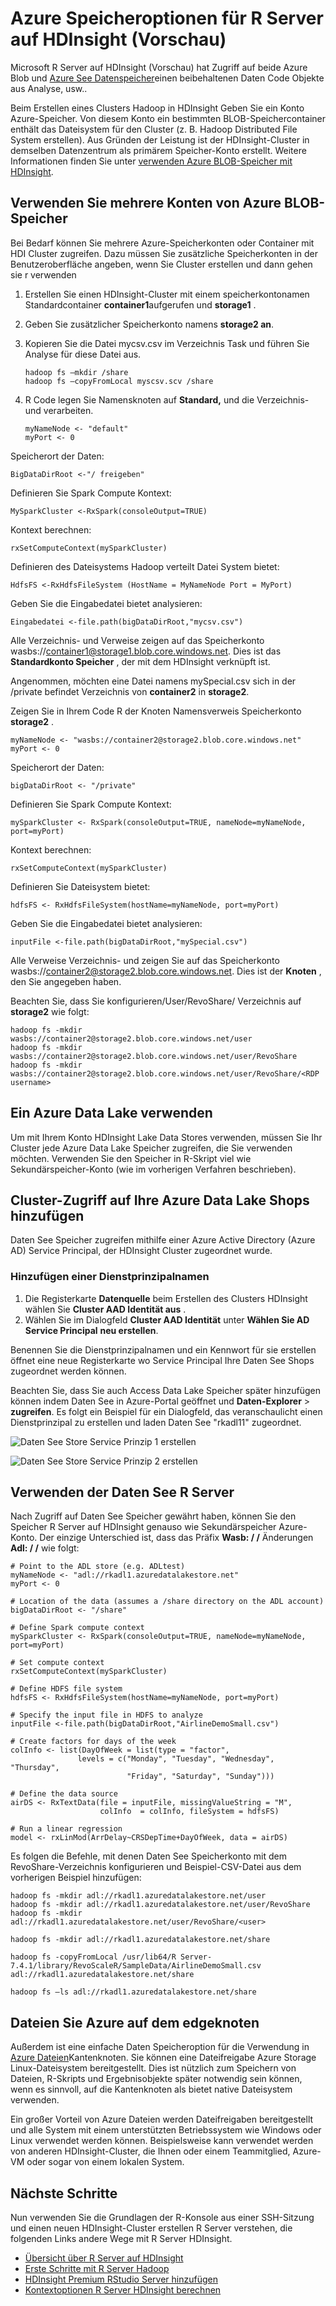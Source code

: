 
<properties
   pageTitle="Azure Speicheroptionen für R Server auf HDInsight (Vorschau) | Microsoft Azure"
   description="Informationen Sie über die verschiedenen Optionen für Benutzer mit R-Server auf HDInsight (Vorschau)"
   services="HDInsight"
   documentationCenter=""
   authors="jeffstokes72"
   manager="jhubbard"
   editor="cgronlun"
/>

<tags
   ms.service="HDInsight"
   ms.devlang="R"
   ms.topic="article"
   ms.tgt_pltfrm="na"
   ms.workload="data-services"
   ms.date="09/01/2016"
   ms.author="jeffstok"
/>

# <a name="azure-storage-options-for-r-server-on-hdinsight-preview"></a>Azure Speicheroptionen für R Server auf HDInsight (Vorschau)

Microsoft R Server auf HDInsight (Vorschau) hat Zugriff auf beide Azure Blob und [Azure See Datenspeicher](https://azure.microsoft.com/services/data-lake-store/)einen beibehaltenen Daten Code Objekte aus Analyse, usw..

Beim Erstellen eines Clusters Hadoop in HDInsight Geben Sie ein Konto Azure-Speicher. Von diesem Konto ein bestimmten BLOB-Speichercontainer enthält das Dateisystem für den Cluster (z. B. Hadoop Distributed File System erstellen). Aus Gründen der Leistung ist der HDInsight-Cluster in demselben Datenzentrum als primärem Speicher-Konto erstellt. Weitere Informationen finden Sie unter [verwenden Azure BLOB-Speicher mit HDInsight](hdinsight-hadoop-use-blob-storage.md "mit Azure BLOB-Speicher mit HDInsight").   


## <a name="use-multiple-azure-blob-storage-accounts"></a>Verwenden Sie mehrere Konten von Azure BLOB-Speicher

Bei Bedarf können Sie mehrere Azure-Speicherkonten oder Container mit HDI Cluster zugreifen. Dazu müssen Sie zusätzliche Speicherkonten in der Benutzeroberfläche angeben, wenn Sie Cluster erstellen und dann gehen sie r verwenden  

1.  Erstellen Sie einen HDInsight-Cluster mit einem speicherkontonamen Standardcontainer **container1**aufgerufen und **storage1** .
2. Geben Sie zusätzlicher Speicherkonto namens **storage2 an**.  
3. Kopieren Sie die Datei mycsv.csv im Verzeichnis Task und führen Sie Analyse für diese Datei aus.  

    ````
    hadoop fs –mkdir /share
    hadoop fs –copyFromLocal myscsv.scv /share  
    ````

3.  R Code legen Sie Namensknoten auf **Standard,** und die Verzeichnis- und verarbeiten.  

    ````
    myNameNode <- "default"
    myPort <- 0
    ````

  Speicherort der Daten:  

    BigDataDirRoot <-"/ freigeben"  

  Definieren Sie Spark Compute Kontext:

    MySparkCluster <-RxSpark(consoleOutput=TRUE)

  Kontext berechnen:

    rxSetComputeContext(mySparkCluster)

  Definieren des Dateisystems Hadoop verteilt Datei System bietet:

    HdfsFS <-RxHdfsFileSystem (HostName = MyNameNode Port = MyPort)

  Geben Sie die Eingabedatei bietet analysieren:

    Eingabedatei <-file.path(bigDataDirRoot,"mycsv.csv")

Alle Verzeichnis- und Verweise zeigen auf das Speicherkonto wasbs://container1@storage1.blob.core.windows.net. Dies ist das **Standardkonto Speicher** , der mit dem HDInsight verknüpft ist.

Angenommen, möchten eine Datei namens mySpecial.csv sich in der /private befindet Verzeichnis von **container2** in **storage2**.

Zeigen Sie in Ihrem Code R der Knoten Namensverweis Speicherkonto **storage2** .

    myNameNode <- "wasbs://container2@storage2.blob.core.windows.net"
    myPort <- 0

  Speicherort der Daten:

    bigDataDirRoot <- "/private"

  Definieren Sie Spark Compute Kontext:

    mySparkCluster <- RxSpark(consoleOutput=TRUE, nameNode=myNameNode, port=myPort)

  Kontext berechnen:

    rxSetComputeContext(mySparkCluster)

  Definieren Sie Dateisystem bietet:

    hdfsFS <- RxHdfsFileSystem(hostName=myNameNode, port=myPort)

  Geben Sie die Eingabedatei bietet analysieren:

    inputFile <-file.path(bigDataDirRoot,"mySpecial.csv")

Alle Verweise Verzeichnis- und zeigen Sie auf das Speicherkonto wasbs://container2@storage2.blob.core.windows.net. Dies ist der **Knoten** , den Sie angegeben haben.

Beachten Sie, dass Sie konfigurieren/User/RevoShare/<SSH username> Verzeichnis auf **storage2** wie folgt:

    hadoop fs -mkdir wasbs://container2@storage2.blob.core.windows.net/user
    hadoop fs -mkdir wasbs://container2@storage2.blob.core.windows.net/user/RevoShare
    hadoop fs -mkdir wasbs://container2@storage2.blob.core.windows.net/user/RevoShare/<RDP username>

## <a name="use-an-azure-data-lake-store"></a>Ein Azure Data Lake verwenden

Um mit Ihrem Konto HDInsight Lake Data Stores verwenden, müssen Sie Ihr Cluster jede Azure Data Lake Speicher zugreifen, die Sie verwenden möchten. Verwenden Sie den Speicher in R-Skript viel wie Sekundärspeicher-Konto (wie im vorherigen Verfahren beschrieben).

## <a name="add-cluster-access-to-your-azure-data-lake-stores"></a>Cluster-Zugriff auf Ihre Azure Data Lake Shops hinzufügen

Daten See Speicher zugreifen mithilfe einer Azure Active Directory (Azure AD) Service Principal, der HDInsight Cluster zugeordnet wurde.

### <a name="to-add-a-service-principal"></a>Hinzufügen einer Dienstprinzipalnamen
1. Die Registerkarte **Datenquelle** beim Erstellen des Clusters HDInsight wählen Sie **Cluster AAD Identität aus** .
2. Wählen Sie im Dialogfeld **Cluster AAD Identität** unter **Wählen Sie AD Service Principal** **neu erstellen**.

Benennen Sie die Dienstprinzipalnamen und ein Kennwort für sie erstellen öffnet eine neue Registerkarte wo Service Principal Ihre Daten See Shops zugeordnet werden können.

Beachten Sie, dass Sie auch Access Data Lake Speicher später hinzufügen können indem Daten See in Azure-Portal geöffnet und **Daten-Explorer** > **zugreifen**.  Es folgt ein Beispiel für ein Dialogfeld, das veranschaulicht einen Dienstprinzipal zu erstellen und laden Daten See "rkadl11" zugeordnet.

![Daten See Store Service Prinzip 1 erstellen](./media/hdinsight-hadoop-r-server-storage/hdinsight-hadoop-r-server-storage-adls-sp1.png)


![Daten See Store Service Prinzip 2 erstellen](./media/hdinsight-hadoop-r-server-storage/hdinsight-hadoop-r-server-storage-adls-sp2.png)

## <a name="use-the-data-lake-store-with-r-server"></a>Verwenden der Daten See R Server
Nach Zugriff auf Daten See Speicher gewährt haben, können Sie den Speicher R Server auf HDInsight genauso wie Sekundärspeicher Azure-Konto. Der einzige Unterschied ist, dass das Präfix **Wasb: / /** Änderungen **Adl: / /** wie folgt:

````
# Point to the ADL store (e.g. ADLtest)
myNameNode <- "adl://rkadl1.azuredatalakestore.net"
myPort <- 0

# Location of the data (assumes a /share directory on the ADL account)
bigDataDirRoot <- "/share"  

# Define Spark compute context
mySparkCluster <- RxSpark(consoleOutput=TRUE, nameNode=myNameNode, port=myPort)

# Set compute context
rxSetComputeContext(mySparkCluster)

# Define HDFS file system
hdfsFS <- RxHdfsFileSystem(hostName=myNameNode, port=myPort)

# Specify the input file in HDFS to analyze
inputFile <-file.path(bigDataDirRoot,"AirlineDemoSmall.csv")

# Create factors for days of the week
colInfo <- list(DayOfWeek = list(type = "factor",
               levels = c("Monday", "Tuesday", "Wednesday", "Thursday",
                          "Friday", "Saturday", "Sunday")))

# Define the data source
airDS <- RxTextData(file = inputFile, missingValueString = "M",
                    colInfo  = colInfo, fileSystem = hdfsFS)

# Run a linear regression
model <- rxLinMod(ArrDelay~CRSDepTime+DayOfWeek, data = airDS)
````

Es folgen die Befehle, mit denen Daten See Speicherkonto mit dem RevoShare-Verzeichnis konfigurieren und Beispiel-CSV-Datei aus dem vorherigen Beispiel hinzufügen:

````
hadoop fs -mkdir adl://rkadl1.azuredatalakestore.net/user
hadoop fs -mkdir adl://rkadl1.azuredatalakestore.net/user/RevoShare
hadoop fs -mkdir adl://rkadl1.azuredatalakestore.net/user/RevoShare/<user>

hadoop fs -mkdir adl://rkadl1.azuredatalakestore.net/share

hadoop fs -copyFromLocal /usr/lib64/R Server-7.4.1/library/RevoScaleR/SampleData/AirlineDemoSmall.csv adl://rkadl1.azuredatalakestore.net/share

hadoop fs –ls adl://rkadl1.azuredatalakestore.net/share
````

## <a name="use-azure-files-on-the-edge-node"></a>Dateien Sie Azure auf dem edgeknoten

Außerdem ist eine einfache Daten Speicheroption für die Verwendung in [Azure Dateien](../storage/storage-how-to-use-files-linux.md "Azure Dateien")Kantenknoten. Sie können eine Dateifreigabe Azure Storage Linux-Dateisystem bereitgestellt. Dies ist nützlich zum Speichern von Dateien, R-Skripts und Ergebnisobjekte später notwendig sein können, wenn es sinnvoll, auf die Kantenknoten als bietet native Dateisystem verwenden.

Ein großer Vorteil von Azure Dateien werden Dateifreigaben bereitgestellt und alle System mit einem unterstützten Betriebssystem wie Windows oder Linux verwendet werden können. Beispielsweise kann verwendet werden von anderen HDInsight-Cluster, die Ihnen oder einem Teammitglied, Azure-VM oder sogar von einem lokalen System.


## <a name="next-steps"></a>Nächste Schritte

Nun verwenden Sie die Grundlagen der R-Konsole aus einer SSH-Sitzung und einen neuen HDInsight-Cluster erstellen R Server verstehen, die folgenden Links andere Wege mit R Server HDInsight.

- [Übersicht über R Server auf HDInsight](hdinsight-hadoop-r-server-overview.md)
- [Erste Schritte mit R Server Hadoop](hdinsight-hadoop-r-server-get-started.md)
- [HDInsight Premium RStudio Server hinzufügen](hdinsight-hadoop-r-server-install-r-studio.md)
- [Kontextoptionen R Server HDInsight berechnen](hdinsight-hadoop-r-server-compute-contexts.md)
